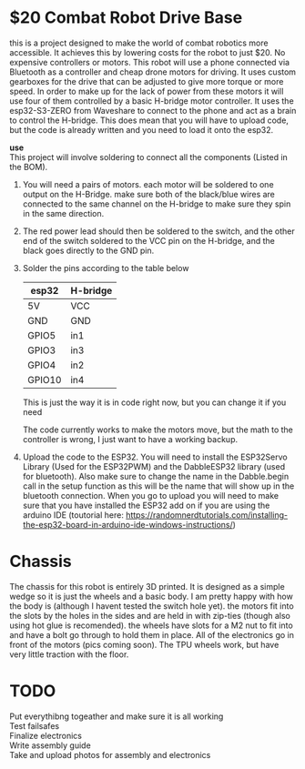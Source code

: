 # $20 Combat Robot Drive Base
this is a project designed to make the world of combat robotics more accessible. It achieves this by lowering costs for the robot to just $20. No expensive controllers or motors. This robot will use a phone connected via Bluetooth as a controller and cheap drone motors for driving. It uses custom gearboxes for the drive that can be adjusted to give more torque or more speed. In order to make up for the lack of power from these motors it will use four of them controlled by a basic H-bridge motor controller. It uses the esp32-S3-ZERO from Waveshare to connect to the phone and act as a brain to control the H-bridge. This does mean that you will have to upload code, but the code is already written and you need to load it onto the esp32.

**use**<br>
This project will involve soldering to connect all the components (Listed in the BOM). 

1. You will need a pairs of motors. each motor will be soldered to one output on the H-Bridge. make sure both of the black/blue wires are connected to the same channel on the H-bridge to make sure they spin in the same direction. 
2. The red power lead should then be soldered to the switch, and the other end of the switch soldered to the VCC pin on the H-bridge, and the black goes directly to the GND pin.
3. Solder the pins according to the table below
   
   |esp32|H-bridge|
   |-----|--------|
   |5V|VCC|
   |GND|GND|
   |GPIO5|in1|
   |GPIO3|in3|
   |GPIO4|in2|
   |GPIO10|in4|
   
   This is just the way it is in code right now, but you can change it if you need

   The code currently works to make the motors move, but the math to the controller is wrong, I just want to have a working backup.
4. Upload the code to the ESP32. You will need to install the ESP32Servo Library (Used for the ESP32PWM) and the DabbleESP32 library (used for bluetooth). Also make sure to change the name in the Dabble.begin call in the setup function as this will be the name that will show up in the bluetooth connection. When you go to upload you will need to make sure that you have installed the ESP32 add on if you are using the arduino IDE (toutorial here: https://randomnerdtutorials.com/installing-the-esp32-board-in-arduino-ide-windows-instructions/)

# Chassis<br>
The chassis for this robot is entirely 3D printed. It is designed as a simple wedge so it is just the wheels and a basic body. I am pretty happy with how the body is (although I havent tested the switch hole yet). the motors fit into the slots by the holes in the sides and are held in with zip-ties (though also using hot glue is recomended). the wheels have slots for a M2 nut to fit into and have a bolt go through to hold them in place. All of the electronics go in front of the motors (pics coming soon). The TPU wheels work, but have very little traction with the floor.

# TODO<br>
Put everythibng togeather and make sure it is all working<br>
Test failsafes<br>
Finalize electronics<br>
Write assembly guide<br>
Take and upload photos for assembly and electronics<br>
